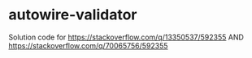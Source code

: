 # autowire-validator
Solution code for https://stackoverflow.com/q/13350537/592355 AND https://stackoverflow.com/q/70065756/592355

